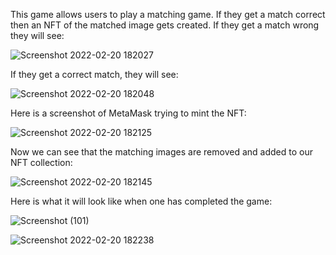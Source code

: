 This game allows users to play a matching game. If they get a match correct then an NFT of the matched image gets created. 
If they get a match wrong they will see:

![Screenshot 2022-02-20 182027](https://user-images.githubusercontent.com/90572944/154880680-b6397602-4858-4657-85a8-6a4e58353c5a.png)

If they get a correct match, they will see:

![Screenshot 2022-02-20 182048](https://user-images.githubusercontent.com/90572944/154880714-434620b2-1425-4e76-af89-d97eee1bf851.png)

Here is a screenshot of MetaMask trying to mint the NFT:

![Screenshot 2022-02-20 182125](https://user-images.githubusercontent.com/90572944/154880778-9a448129-9446-40b6-94bf-7348588808bc.png)

Now we can see that the matching images are removed and added to our NFT collection:

![Screenshot 2022-02-20 182145](https://user-images.githubusercontent.com/90572944/154880820-e809ce20-1cf0-4cf4-bc65-8442bd175207.png)

Here is what it will look like when one has completed the game:

![Screenshot (101)](https://user-images.githubusercontent.com/90572944/154880890-c1a8c3c0-d86e-4c7f-a391-fbb1e6c41987.png)

![Screenshot 2022-02-20 182238](https://user-images.githubusercontent.com/90572944/154880906-f92544bf-2eae-4471-af64-0ed250f6bc83.png)
